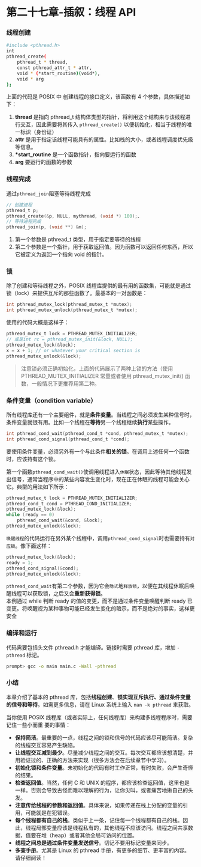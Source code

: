 # 第二十七章-插叙：线程 API

### 线程创建

```bash
#include <pthread.h>
int
pthread_create(
    pthread_t * thread,
    const pthread_attr_t * attr,
    void * (*start_routine)(void*),
    void * arg
);
```

上面的代码是 POSIX 中 创建线程的接口定义，该函数有 4 个参数，具体描述如下：

1. **thread** 是指向 pthread\_t 结构体类型的指针，将利用这个结构来与该线程进行交互，因此需要将其传入 `pthread_create()` 以便初始化，相当于线程的唯一标识（身份证）
2. **attr** 是用于指定该线程可能具有的属性。比如栈的大小，或者线程调度优先级等信息。
3. **\*start\_routine** 是一个函数指针，指向要运行的函数
4. **arg** 要运行的函数的参数

### 线程完成

通过`pthread_join`阻塞等待线程完成

```c
// 创建进程
pthread_t p;
pthread_create(&p, NULL, mythread, (void *) 100);、
// 等待进程完成
pthread_join(p, (void **) &m);
```

1. 第一个参数是 pthread\_t 类型，用于指定要等待的线程
2. 第二个参数是一个指针，用于获取返回值。因为函数可以返回任何东西，所以它被定义为返回一个指向 void 的指针。

### 锁

除了创建和等待线程之外，POSIX 线程库提供的最有用的函数集，可能就是通过锁（lock）来提供互斥的那些函数了。最基本的一对函数是：

```c
int pthread_mutex_lock(pthread_mutex_t *mutex);
int pthread_mutex_unlock(pthread_mutex_t *mutex);
```

使用的代码大概是这样子：

```c
pthread_mutex_t lock = PTHREAD_MUTEX_INITIALIZER;
// 或是int rc = pthread_mutex_init(&lock, NULL);
pthread_mutex_lock(&lock);
x = x + 1; // or whatever your critical section is
pthread_mutex_unlock(&lock);
```

> 注意锁必须正确初始化，上面的代码展示了两种上锁的方法（使用 PTHREAD\_MUTEX\_INITIALIZER 常量或者使用 pthread\_mutex\_init() 函数，一般情况下更推荐用第二种。



### 条件变量（condition variable）

所有线程库还有一个主要组件，就是**条件变量**。当线程之间必须发生某种信号时，条件变量就很有用。比如一个线程在**等待**另一个线程继续**执行**某些操作。

```c
int pthread_cond_wait(pthread_cond_t *cond, pthread_mutex_t *mutex);
int pthread_cond_signal(pthread_cond_t *cond);
```

要使用条件变量，必须另外有一个与此条件**相关的锁**。在调用上述任何一个函数时，应该持有这个锁。

第一个函数`pthread_cond_wait()`使调用线程进入`休眠`状态，因此等待其他线程发出信号，通常当程序中的某些内容发生变化时，现在正在休眠的线程可能会关心它。典型的用法如下所示：

```c
pthread_mutex_t lock = PTHREAD_MUTEX_INITIALIZER;
pthread_cond_t cond = PTHREAD_COND_INITIALIZER;
pthread_mutex_lock(&lock);
while (ready == 0)
    pthread_cond_wait(&cond, &lock);
pthread_mutex_unlock(&lock);
```

`唤醒线程`的代码运行在另外某个线程中，调用`pthread_cond_signal`时也需要持有`对应锁`。像下面这样：

```c
pthread_mutex_lock(&lock);
ready = 1;
pthread_cond_signal(&cond);
pthread_mutex_unlock(&lock);
```

`pthread_cond_wait`有第二个参数，因为它会`隐式`地`释放锁`，以便在其线程休眠后唤醒线程可以获取锁，之后又会**重新获得锁**。\
本例通过 while 判断 ready 的值的变更，而不是通过条件变量唤醒判断 ready 已变更。将唤醒视为某种事物可能已经发生变化的暗示，而不是绝对的事实，这样更安全

### 编译和运行

代码需要包括头文件 pthread.h 才能编译。链接时需要 pthread 库，增加 `-pthread` 标记。

```bash
prompt> gcc -o main main.c -Wall -pthread
```

### 小结

本章介绍了基本的 pthread 库，包括**线程创建**、**锁实现互斥执行、通过条件变量的信号和等待**。如需更多信息，请在 Linux 系统上输入 `man -k pthread` 来获取。

当你使用 POSIX 线程库（或者实际上，任何线程库）来构建多线程程序时，需要记住一些小而重 要的事情：

* **保持简洁**。最重要的一点，线程之间的锁和信号的代码应该尽可能简洁。复杂的线程交互容易产生缺陷。
* **让线程交互减到最少**。尽量减少线程之间的交互。每次交互都应该想清楚，并用验证过的、正确的方法来实现（很多方法会在后续章节中学习）。
* **初始化锁和条件变量**。未初始化的代码有时工作正常，有时失败，会产生奇怪的结果。
* **检查返回值**。当然，任何 C 和 UNIX 的程序，都应该检查返回值，这里也是一样。否则会导致古怪而难以理解的行为，让你尖叫，或者痛苦地揪自己的头发。
* **注意传给线程的参数和返回值**。具体来说，如果传递在栈上分配的变量的引用，可能就是在犯错误。
* **每个线程都有自己的栈**。类似于上一条，记住每一个线程都有自己的栈。因此，线程局部变量应该是线程私有的，其他线程不应该访问。线程之间共享数据，值要在堆（heap）或者其他全局可访问的位置。
* **线程之间总是通过条件变量发送信号**。切记不要用标记变量来同步。
* **多查手册**。尤其是 Linux 的 pthread 手册，有更多的细节、更丰富的内容。请仔细阅读！















